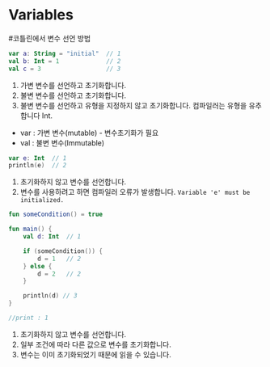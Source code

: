 # Variables

#코틀린에서 변수 선언 방법
```kotlin
var a: String = "initial"  // 1
val b: Int = 1             // 2
val c = 3                  // 3
```

1. 가변 변수를 선언하고 초기화합니다.
2. 불변 변수를 선언하고 초기화합니다.
3. 불변 변수를 선언하고 유형을 지정하지 않고 초기화합니다. 컴파일러는 유형을 유추합니다 Int.

- var : 가변 변수(mutable) - 변수초기화가 필요
- val : 불변 변수(Immutable)

````kotlin
var e: Int  // 1
println(e)  // 2
````

1. 초기화하지 않고 변수를 선언합니다.
2. 변수를 사용하려고 하면 컴파일러 오류가 발생합니다. ```Variable 'e' must be initialized.```

```kotlin
fun someCondition() = true 

fun main() {
    val d: Int  // 1

    if (someCondition()) {
        d = 1   // 2
    } else {
        d = 2   // 2
    }

    println(d) // 3
}

//print : 1
```

1. 초기화하지 않고 변수를 선언합니다.
2. 일부 조건에 따라 다른 값으로 변수를 초기화합니다.
3. 변수는 이미 초기화되었기 때문에 읽을 수 있습니다.